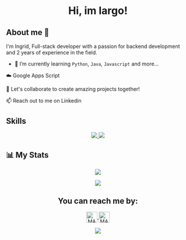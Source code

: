   <h1 align="center"><b>
   Hi, im largo!</b>
</h1>

## About me 🌱


I'm Ingrid, Full-stack developer with a passion for backend development and 2 years of experience in the field.

- 🌱 I’m currently learning `Python`, `Java`, `Javascript` and more...

☁️ Google Apps Script

🔧 Let's collaborate to create amazing projects together!

📫 Reach out to me on Linkedin

## Skills
<p align="center">

<p align="center">
  <a href="https://skillicons.dev">
    <img src="https://skillicons.dev/icons?i=html,js,java,py,git,github" />
    <img src="https://skillicons.dev/icons?i=vscode" />

  </a>
</p>


## :bar_chart: My Stats

<p align="center">
   <img  align="center"  src="https://github-readme-stats.vercel.app/api/top-langs/?username=imlargo&layout=compact">
 </p>


<p align="center">
<img  src="https://github-readme-streak-stats.herokuapp.com?user=imlargo&theme=tokyonight_duo&hide_border=true"
</p>


<h2 align="center">You can reach me by:</h2>
    <p align="center">  
      <a href="https://www.linkedin.com/in/imlargo/" target="_blank">
        <img align="center" src="https://img.shields.io/badge/linkedin-%231DA1F2.svg?style=for-the-badge&logo=linkedin&logoColor=white" alt="MARV" height="30">
      </a>
        <a href="https://instagram.com/im_largo" target="_blank">
        <img align="center" src="https://img.shields.io/badge/instagram-%23E4405F.svg?style=for-the-badge&logo=Instagram&logoColor=white" alt="MARV" height="30">
      </a>
    </p>
  
<p align="center">
  <a href="https://github.com/DenverCoder1/readme-typing-svg"><img src="https://readme-typing-svg.herokuapp.com?font=Time+New+Roman&color=cyan&size=25&center=true&vCenter=true&width=600&height=100&lines=Thank+you!&hearts;"></a>

</p>

  

<!---
imlargo/imlargo is a ✨ special ✨ repository because its `README.md` (this file) appears on your GitHub profile.
You can click the Preview link to take a look at your changes.
--->
